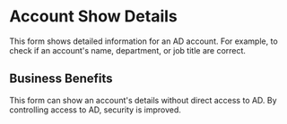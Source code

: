 # Account Show Details

This form shows detailed information for an AD account. For example, to check if an account's name, department, or job title are correct.

## Business Benefits

This form can show an account's details without direct access to AD. By controlling access to AD, security is improved.
